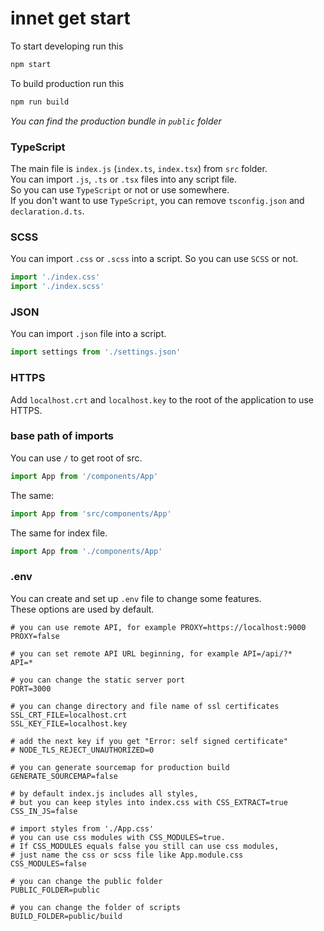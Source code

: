 # innet get start
To start developing run this
```bash
npm start
```
To build production run this
```bash
npm run build
```
*You can find the production bundle in `public` folder*

### TypeScript
The main file is `index.js` (`index.ts`, `index.tsx`) from `src` folder.  
You can import `.js`, `.ts` or `.tsx` files into any script file.  
So you can use `TypeScript` or not or use somewhere.  
If you don't want to use `TypeScript`,
you can remove `tsconfig.json` and `declaration.d.ts`.

### SCSS
You can import `.css` or `.scss` into a script.
So you can use `SCSS` or not.
```typescript jsx
import './index.css'
import './index.scss'
```
### JSON
You can import `.json` file into a script.
```typescript jsx
import settings from './settings.json'
```
### HTTPS
Add `localhost.crt` and `localhost.key` to the root of the application to use HTTPS.
### base path of imports
You can use `/` to get root of src.
```typescript
import App from '/components/App'
```
The same:
```typescript
import App from 'src/components/App'
```
The same for index file.
```typescript
import App from './components/App'
```
### .env
You can create and set up `.env` file to change some features.  
These options are used by default.
```dotenv
# you can use remote API, for example PROXY=https://localhost:9000
PROXY=false

# you can set remote API URL beginning, for example API=/api/?*
API=*

# you can change the static server port
PORT=3000

# you can change directory and file name of ssl certificates
SSL_CRT_FILE=localhost.crt
SSL_KEY_FILE=localhost.key

# add the next key if you get "Error: self signed certificate"
# NODE_TLS_REJECT_UNAUTHORIZED=0

# you can generate sourcemap for production build
GENERATE_SOURCEMAP=false

# by default index.js includes all styles,
# but you can keep styles into index.css with CSS_EXTRACT=true
CSS_IN_JS=false

# import styles from './App.css'
# you can use css modules with CSS_MODULES=true.
# If CSS_MODULES equals false you still can use css modules,
# just name the css or scss file like App.module.css
CSS_MODULES=false

# you can change the public folder
PUBLIC_FOLDER=public

# you can change the folder of scripts
BUILD_FOLDER=public/build
```
